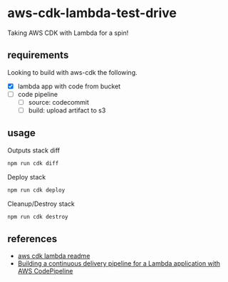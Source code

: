# aws-cdk-lambda-test-drive

Taking AWS CDK with Lambda for a spin!

## requirements

Looking to build with aws-cdk the following.

-   [x] lambda app with code from bucket
-   [ ] code pipeline
    -   [ ] source: codecommit
    -   [ ] build: upload artifact to s3

## usage

Outputs stack diff

```bash
npm run cdk diff
```

Deploy stack

```bash
npm run cdk deploy
```

Cleanup/Destroy stack

```bash
npm run cdk destroy
```

## references

-   [aws cdk lambda readme](https://docs.aws.amazon.com/cdk/api/latest/docs/aws-lambda-readme.html)
-   [Building a continuous delivery pipeline for a Lambda application with AWS CodePipeline](https://docs.aws.amazon.com/lambda/latest/dg/build-pipeline.html)
